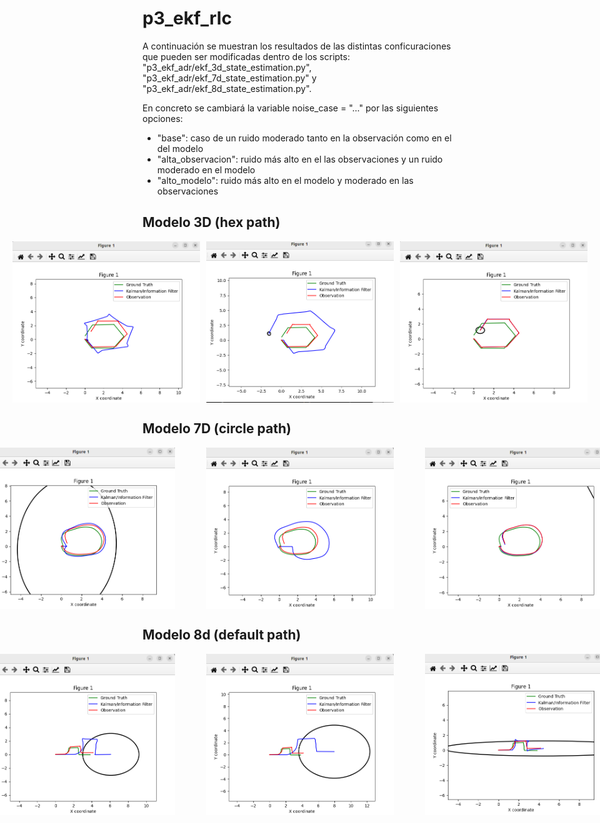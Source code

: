# p3_ekf_rlc

A continuación se muestran los resultados de las distintas conficuraciones que pueden ser modificadas dentro de los scripts: "p3_ekf_adr/ekf_3d_state_estimation.py", "p3_ekf_adr/ekf_7d_state_estimation.py" y "p3_ekf_adr/ekf_8d_state_estimation.py".

En concreto se cambiará la variable  noise_case = "..." por las siguientes opciones:

- "base": caso de un ruido moderado tanto en la observación como en el del modelo
- "alta_observacion": ruido más alto en el las observaciones y un ruido moderado en el modelo
- "alto_modelo": ruido más alto en el modelo y moderado en las observaciones

## Modelo 3D (hex path)

<div style="display: flex; justify-content: center; gap: 10px;">
  <img src="imgs/hex_3d_base.png" alt="" width="300">
  <img src="imgs/alta_obs_3d.png" alt="" width="300">
  <img src="imgs/alto_mod_3d.png" alt="" width="300">
</div> 

## Modelo 7D (circle path)

<div style="display: flex; justify-content: center; gap: 50px;">
  <img src="imgs/base_7d.png" alt="" width="300">
  <img src="imgs/alta_obs_7d.png" alt="" width="300">
  <img src="imgs/alto_modelo_7d.png" alt="" width="300">
</div> 

## Modelo 8d (default path)

<div style="display: flex; justify-content: center; gap: 50px;">
  <img src="imgs/base_8d.png" alt="" width="300">
  <img src="imgs/alta_obs_8d.png" alt="" width="300">
  <img src="imgs/alto_mod_8d.png" alt="" width="300">
</div> 
